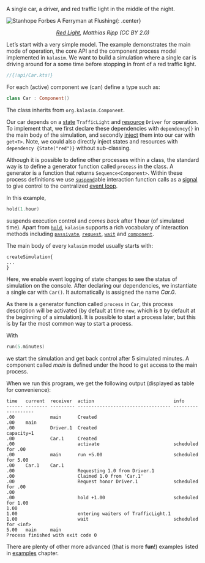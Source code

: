 <!--## Cars-->

A single car, a driver, and red traffic light in the middle of the night. 

![Stanhope Forbes A Ferryman at Flushing](trafficlight.jpg){: .center}

<p align="center">
<i><a href="https://pxhere.com/en/photo/385193">Red Light</a>, Matthias Ripp (CC BY 2.0)</i>
</p>

Let’s start with a very simple model. The example demonstrates the main mode of operation, the core API and the component process model implemented in `kalasim`. We want to build a simulation where a single car is driving around for a some time before stopping in front of a red traffic light.

```kotlin
//{!api/Car.kts!}
```

<!--This example corresponds to the `Cars` `salabim` example https://www.salabim.org/manual/Modeling.html-->

For each (active) component we (can) define a type such as:

```kotlin
class Car : Component()
```

The class inherits from `org.kalasim.Component`.

Our car depends on a [state](../state.md) `TrafficLight` and [resource](../resource.md) `Driver` for operation. To implement that, we first declare these dependencies with `dependency{}` in the main body of the simulation, and secondly [inject](../basics.md#dependency-injection) them into our car with `get<T>`. Note, we could also directly inject states and resources with `dependency {State("red")}` without sub-classing.

Although it is possible to define other processes within a class,
the standard way is to define a generator function called `process` in the class.
A generator is a function that returns `Sequence<Component>`. Within these process definitions we use [`suspend`](https://kotlinlang.org/docs/reference/coroutines/basics.html#your-first-coroutine)able interaction function calls as a [signal](../basics.md#dependency-injection) to give control to the centralized [event loop](../basics.md#event-queue).

In this example,

```kotlin
hold(1.hour)
```

suspends execution control and *comes back* after 1 hour (of simulated time). Apart from [`hold`](../component.md#hold), `kalasim` supports a rich vocabulary of interaction methods including [`passivate`](../component.md#passivate), [`request`](../component.md#request), [`wait`](../component.md#wait) and [`component`](../component.md#standby).


The main body of every `kalasim` model usually starts with:
```
createSimulation{
...
}
```
Here, we enable event logging of state changes to see the status of simulation on the console. After declaring our dependencies, we instantiate a single car with `Car()`. It automatically is assigned the name *Car.0*.

As there is a generator function called `process` in `Car`, this process description will be activated (by default at time `now`, which is `0` by default at the beginning of a simulation). It is possible to start a process later, but this is by far the most common way to start a process.

With

```kotlin
run(5.minutes)
```

we start the simulation and get back control after 5 simulated minutes. A component called *main* is defined under the hood to get access to the main process.

When we run this program, we get the following output (displayed as table for convenience):

```
time   current  receiver  action                             info               
------ -------- --------- ---------------------------------- -------------------
.00             main      Created
.00    main
.00             Driver.1  Created                             capacity=1
.00             Car.1     Created
.00                       activate                           scheduled for .00
.00             main      run +5.00                          scheduled for 5.00
.00    Car.1    Car.1
.00                       Requesting 1.0 from Driver.1 
.00                       Claimed 1.0 from 'Car.1'
.00                       Request honor Driver.1             scheduled for .00
.00
.00                       hold +1.00                         scheduled for 1.00
1.00
1.00                      entering waiters of TrafficLight.1
1.00                      wait                               scheduled for <inf>
5.00   main     main
Process finished with exit code 0
```

There are plenty of other more advanced (that is more **fun**!) examples listed in [examples](../examples.md) chapter.
